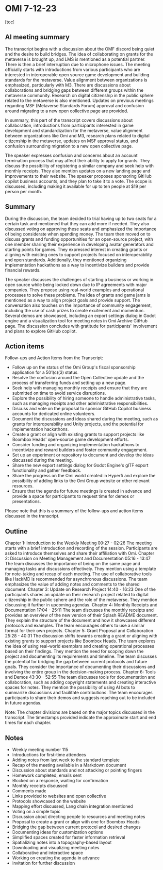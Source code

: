 # OMI 7-12-23

[toc]

## AI meeting summary
The transcript begins with a discussion about the OMF discord being quiet and the desire to build bridges. The idea of collaborating on grants for the metaverse is brought up, and LMS is mentioned as a potential partner. There is then a brief interruption due to microphone issues. The meeting officially starts with introductions from various participants who are interested in interoperable open source game development and building standards for the metaverse. Value alignment between organizations is emphasized, particularly with M3. There are discussions about collaborations and bridging gaps between different groups within the metaverse community. Research on digital citizenship in the public sphere related to the metaverse is also mentioned. Updates on previous meetings regarding MSF (Metaverse Standards Forum) approval and confusion around migrating to a new open collective page are provided.

In summary, this part of the transcript covers discussions about collaboration, introductions from participants interested in game development and standardization for the metaverse, value alignment between organizations like Omi and M3, research plans related to digital citizenship in the metaverse, updates on MSF approval status, and confusion surrounding migration to a new open collective page.

The speaker expresses confusion and concerns about an account termination process that may affect their ability to apply for grants. They discuss the possibility of registering a similar company and seek help with monthly receipts. They also mention updates on a new landing page and improvements to their website. The speaker proposes sponsoring GitHub copilot business accounts, and they plan to take it to a vote. The scope is discussed, including making it available for up to ten people at $19 per person per month.

## Summary

During the discussion, the team decided to trial having up to two seats for a certain task and mentioned that they can add more if needed. They also discussed voting on approving these seats and emphasized the importance of being considerate when spending money. The team then moved on to discuss grants and funding opportunities for an open-source project, with one member sharing their experience in developing avatar generators and starting points for games. They expressed interest in creating grants or aligning with existing ones to support projects focused on interoperability and open standards. Additionally, they mentioned organizing implementation hackathons as a way to incentivize builders and provide financial rewards.

The speaker discusses the challenges of starting a business or working in open source while being locked down due to IP agreements with major companies. They propose using real-world examples and operational processes to solve these problems. The idea of grants and game jams is mentioned as a way to align project goals and provide support. The conversation also touches on the importance of community engagement, including the use of cash prizes to create excitement and momentum. Several demos are showcased, including an export settings dialog in Godot engine and a visualization tool for meeting notes in Omi Archive GitHub page. The discussion concludes with gratitude for participants' involvement and plans to explore GitHub copilot.

## Action items
Follow-ups and Action Items from the Transcript:

- Follow up on the status of the Omi Group's fiscal sponsorship application for a 501(c)(3) status.
- Resolve the confusion around the Open Collective update and the process of transferring funds and setting up a new page.
- Seek help with managing monthly receipts and ensure that they are submitted on time to avoid service disruptions.
- Explore the possibility of hiring someone to handle administrative tasks, such as managing receipts and other administrative responsibilities.
- Discuss and vote on the proposal to sponsor GitHub Copilot business accounts for dedicated online volunteers.
- Document the discussions and ideas shared during the meeting, such as grants for interoperability and Unity projects, and the potential for implementation hackathons.
- Create a grant or align with existing grants to support projects like Boombox Heads' open-source game development efforts.
- Consider funding and organizing implementation hackathons to incentivize and reward builders and foster community engagement.
- Set up an experiment or repository to document and develop the ideas discussed during the meeting.
- Share the new export settings dialog for Godot Engine's glTF export functionality and gather feedback.
- Share the progress on the Omi world created in Hyperfi and explore the possibility of adding links to the Omi Group website or other relevant resources.
- Ensure that the agenda for future meetings is created in advance and provide a space for participants to request time for demos or presentations.

Please note that this is a summary of the follow-ups and action items discussed in the transcript.

## Outline
Chapter 1: Introduction to the Weekly Meeting
00:27 - 02:26
The meeting starts with a brief introduction and recording of the session.
Participants are asked to introduce themselves and share their affiliation with Omi.
Chapter 2: Discussion on Meeting Management and Documentation
05:16 - 13:47
The team discusses the importance of being on the same page and managing tasks and discussions effectively.
They mention using a template for note-taking and recap of each meeting.
The use of collaborative tools like HackMD is recommended for asynchronous discussions.
The team emphasizes the value of adding notes and comments to the shared document.
Chapter 3: Update on Research Project
14:40 - 16:23
One of the participants shares an update on their research project related to digital citizenship in the public sphere and the role of the metaverse.
They mention discussing it further in upcoming agendas.
Chapter 4: Monthly Receipts and Documentation
17:04 - 25:11
The team discusses the monthly receipts and provides an overview of the new version of their Splash README document.
They explain the structure of the document and how it showcases different protocols and examples.
The team encourages others to use a similar format for their own projects.
Chapter 5: Grant Proposal and Collaboration
25:28 - 40:31
The discussion shifts towards creating a grant or aligning with existing grants to support projects like Boombox Heads.
The team explores the idea of using real-world exemplars and creating operational processes based on their findings.
They mention the need for scoping down the project and documenting its requirements and timeline.
The team discusses the potential for bridging the gap between current protocols and future goals.
They consider the importance of documenting their discussions and involving the entire group in the decision-making process.
Chapter 6: Tools and Demos
43:30 - 52:55
The team discusses tools for documentation and collaboration, such as adding copyright statements and creating interactive spaces for notes.
They mention the possibility of using AI bots to summarize discussions and facilitate contributions.
The team encourages participants to share their demos and suggests reaching out to be included in future agendas.

Note: The chapter divisions are based on the major topics discussed in the transcript. The timestamps provided indicate the approximate start and end times for each chapter.

## Notes
- Weekly meeting number 115
- Introductions for first-time attendees
- Adding notes from last week to the standard template
- Recap of the meeting available in a Markdown document
- Discussion about standards and not attacking or pointing fingers
- Homework completed, emails sent
- Blocked on a response, waiting for confirmation
- Monthly receipts discussed
- Comments made
- Links provided to websites and open collective
- Protocols showcased on the website
- Mapping effort discussed, Lang chain integration mentioned
- Voting on a simple topic
- Discussion about directing people to resources and meeting notes
- Proposal to create a grant or align with one for Boombox Heads
- Bridging the gap between current protocol and desired changes
- Documenting ideas for customization options
- Simplified spaces created for faster information retrieval
- Spatializing notes into a topography-based layout
- Downloading and visualizing meeting notes
- Collaborative and interactive space
- Working on creating the agenda in advance
- Invitation for further discussion